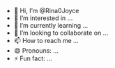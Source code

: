 - 👋 Hi, I’m @Rina0Joyce
- 👀 I’m interested in ...
- 🌱 I’m currently learning ...
- 💞️ I’m looking to collaborate on ...
- 📫 How to reach me ...
- 😄 Pronouns: ...
- ⚡ Fun fact: ...

<!---
Rina0Joyce/Rina0Joyce is a ✨ special ✨ repository because its `README.md` (this file) appears on your GitHub profile.
You can click the Preview link to take a look at your changes.
--->
